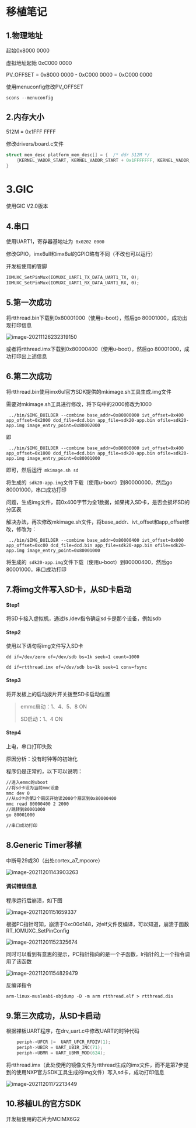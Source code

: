 # 移植笔记

## 1.物理地址

起始0x8000 0000

虚拟地址起始 0xC000 0000

PV_OFFSET = 0x8000 0000 - 0xC000 0000 = 0xC000 0000

使用menuconfig修改PV_OFFSET

`scons --menuconfig`

## 2.内存大小

512M = 0x1FFF FFFF

修改drivers/board.c文件

``` c
struct mem_desc platform_mem_desc[] = {  /* ddr 512M */
    {KERNEL_VADDR_START, KERNEL_VADDR_START + 0x1FFFFFFF, KERNEL_VADDR_START + PV_OFFSET, NORMAL_MEM}
}
```

# 3.GIC

使用GIC V2.0版本

## 4.串口

使用UART1，寄存器基地址为` 0x0202 0000`

修改GPIO，imx6ull和imx6ul的GPIO略有不同（不改也可以运行）

开发板使用的管脚

``` makefile
IOMUXC_SetPinMux(IOMUXC_UART1_TX_DATA_UART1_TX, 0);
IOMUXC_SetPinMux(IOMUXC_UART1_RX_DATA_UART1_RX, 0);
```



## 5.第一次成功

将rtthread.bin下载到0x80001000（使用u-boot），然后go 80001000，成功出现打印信息

![image-20211126232319150](image-20211126232319150.png)

或者将rtthread.imx下载到0x80000400（使用u-boot），然后go 80001000，成功打印出上述信息

## 6.第二次成功

将rtthread.bin使用imx6ul官方SDK提供的mkimage.sh工具生成.img文件

需要对mkimage.sh工具进行修改，将下句中的2000修改为1000

` ../bin/$IMG_BUILDER --combine base_addr=0x80000000 ivt_offset=0x400 app_offset=0x2000 dcd_file=dcd.bin app_file=sdk20-app.bin ofile=sdk20-app.img image_entry_point=0x80002000`

即

` ../bin/$IMG_BUILDER --combine base_addr=0x80000000 ivt_offset=0x400 app_offset=0x1000 dcd_file=dcd.bin app_file=sdk20-app.bin ofile=sdk20-app.img image_entry_point=0x80001000`

即可，然后运行` mkimage.sh sd`

将生成的` sdk20-app.img`文件下载（使用u-boot）到80000000，然后go 80001000，串口成功打印

问题，生成img文件，前0x400字节为全1数据，如果拷入SD卡，是否会损坏SD的分区表

解决办法，再次修改mkimage.sh文件，将base_addr、ivt_offset和app_offset修改，修改为：

` ../bin/$IMG_BUILDER --combine base_addr=0x80000400 ivt_offset=0x000 app_offset=0xc00 dcd_file=dcd.bin app_file=sdk20-app.bin ofile=sdk20-app.img image_entry_point=0x80001000`

将生成的` sdk20-app.img`文件下载（使用u-boot）到80000400，然后go 80001000，串口成功打印

## 7.将img文件写入SD卡，从SD卡启动

#### Step1

将SD卡接入虚拟机，通过ls /dev指令确定sd卡是那个设备，例如sdb

#### Step2

使用以下语句将img文件写入SD卡

``` dd if=/dev/zero of=/dev/sdb bs=1k seek=1 count=1000 ``` 

```dd if=rtthread.imx of=/dev/sdb bs=1k seek=1 conv=fsync```

 #### Step3

将开发板上的启动拨片开关拨至SD卡启动位置

> emmc启动：1、4、5、8 ON
>
> SD启动：1、4 ON

 #### Step4

上电，串口打印失败

原因分析：没有时钟等的初始化

 程序仍是正常的，以下可以说明：

```makefile
//进入emmc的uboot
//将sd卡设为当前mmc设备
mmc dev 0
//从sd卡的第2个扇区开始读2000个扇区到0x80000400
mmc read 80000400 2 2000
//跳转到80001000
go 80001000

//串口成功打印
```

## 8.Generic Timer移植

中断号29或30（出处cortex_a7_mpcore）

 ![image-20211201143903263](image-20211201143903263.png)

#### 调试错误信息

程序运行后崩溃，如下图

![image-20211201151659337](image-20211201151659337.png)

根据PC指针可知，崩溃于0xc00d148，对elf文件反编译，可以知道，崩溃于函数RT_IOMUXC_SetPinConfig

![image-20211201152325674](image-20211201152325674.png)

同时可以看到有意思的提示，PC指针指向的是一个子函数，lr指针的上一个指令调用了该函数

![image-20211201154829479](image-20211201154829479.png)

反编译指令

``` makefile
arm-linux-musleabi-objdump -D -m arm rtthread.elf > rtthread.dis
```

## 9.第三次成功，从SD卡启动

根据裸板UART程序，在drv_uart.c中修改UART的时钟代码

``` c
    periph->UFCR |=  UART_UFCR_RFDIV(1);
    periph->UBIR = UART_UBIR_INC(71);
    periph->UBMR = UART_UBMR_MOD(624);
```

将rtthread.imx（此处使用的镜像文件为rtthread生成的imx文件，而不是第7步提到的使用NXP官方SDK工具生成的img文件）写入sd卡，成功打印信息

![image-20211201172213449](image-20211201172213449.png)

## 10.移植UL的官方SDK

开发板使用的芯片为MCIMX6G2
